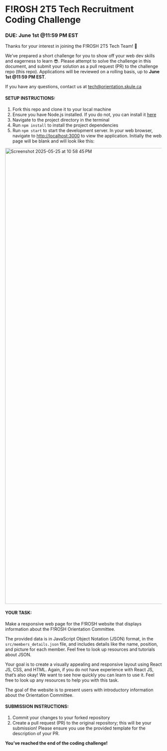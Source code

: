 # F!ROSH 2T5 Tech Recruitment Coding Challenge
### DUE: June 1st @11:59 PM EST

Thanks for your interest in joining the F!ROSH 2T5 Tech Team! 💜

We’ve prepared a short challenge for you to show off your web dev skills and eagerness to learn 😎. Please attempt to solve the challenge in this document, and submit your solution as a pull request (PR) to the challenge repo (this repo). Applications will be reviewed on a rolling basis, up to **June 1st @11:59 PM EST**.

If you have any questions, contact us at [tech@orientation.skule.ca](mailto:tech@orientation.skule.ca)

#### SETUP INSTRUCTIONS:
1. Fork this repo and clone it to your local machine
2. Ensure you have Node.js installed. If you do not, you can install it [here](https://nodejs.org/en)  
3. Navigate to the project directory in the terminal 
4. Run `npm install` to install the project dependencies
5. Run `npm start` to start the development server. In your web browser, navigate to [http://localhost:3000](http://localhost:3000) to view the application. Initially the web page will be blank and will look like this:


<img width="1464" alt="Screenshot 2025-05-25 at 10 58 45 PM" src="https://github.com/user-attachments/assets/f7df632b-2a98-458a-997b-b8824bed1fbc" />

#### YOUR TASK:
Make a responsive web page for the F!ROSH website that displays information about the F!ROSH Orientation Committee. 

The provided data is in JavaScript Object Notation (JSON) format, in the  `src/members_details.json` file, and includes details like the name, position, and picture for each member. Feel free to look up resources and tutorials about JSON. 

Your goal is to create a visually appealing and responsive layout using React JS, CSS, and HTML. Again, if you do not have experience with React JS, that’s also okay! We want to see how quickly you can learn to use it. Feel free to look up any resources to help you with this task.

The goal of the website is to present users with introductory information about the Orientation Committee. 

#### SUBMISSION INSTRUCTIONS:
1. Commit your changes to your forked repository 
2. Create a pull request (PR) to the original repository; this will be your submission! Please ensure you use the provided template for the description of your PR.

**You’ve reached the end of the coding challenge!**
